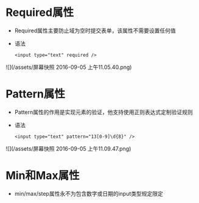 # Required属性

 - Required属性主要防止域为空时提交表单，该属性不需要设置任何值

 - 语法

       <input type="text" required />
![](/assets/屏幕快照 2016-09-05 上午11.05.40.png)

# Pattern属性

 - Pattern属性的作用是实现元素的验证，他支持使用正则表达式定制验证规则

 - 语法

       <input type="text" pattern="13[0-9]\d{8}" />
![](/assets/屏幕快照 2016-09-05 上午11.09.47.png)

# Min和Max属性

 - min/max/step属性永不为包含数字或日期的input类型规定限定
